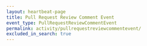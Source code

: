 ```yaml
---
layout: heartbeat-page
title: Pull Request Review Comment Event
event_type: PullRequestReviewCommentEvent
permalink: activity/pullrequestreviewcommentevent/
excluded_in_search: true
---
```

